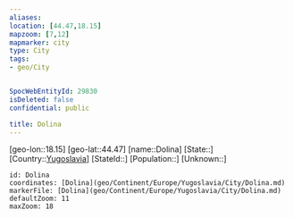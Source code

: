 ```yaml
---
aliases: 
location: [44.47,18.15]
mapzoom: [7,12] 
mapmarker: city 
type: City
tags:
- geo/City


SpocWebEntityId: 29830
isDeleted: false
confidential: public

title: Dolina
---
```

[geo-lon::18.15]
[geo-lat::44.47]
[name::Dolina]
[State::]
[Country::[Yugoslavia](geo/Continent/Europe/Yugoslavia.md)]
[StateId::]
[Population::]
[Unknown::]


```leaflet
id: Dolina
coordinates: [Dolina](geo/Continent/Europe/Yugoslavia/City/Dolina.md)
markerFile: [Dolina](geo/Continent/Europe/Yugoslavia/City/Dolina.md)
defaultZoom: 11 
maxZoom: 18
```


